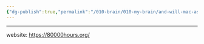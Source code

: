 ```yaml
---
{"dg-publish":true,"permalink":"/010-brain/010-my-brain/and-will-mac-askill/","created":"2022-07-16T11:56:49.000-04:00","updated":"2025-03-20T14:34:38.000-04:00"}
---
```


---

website: https://80000hours.org/

